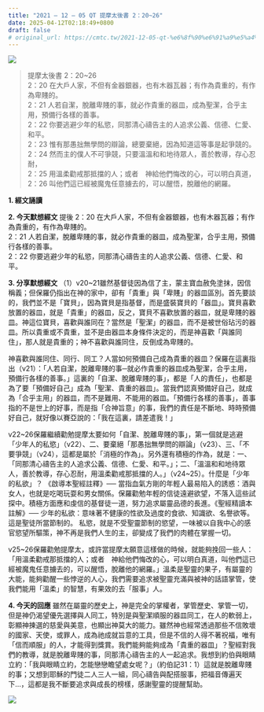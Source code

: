 ```yaml
---
title: "2021 – 12 – 05 QT 提摩太後書 2：20~26"
date: 2025-04-12T02:18:49+0800
draft: false
# original_url: https://cmtc.tw/2021-12-05-qt-%e6%8f%90%e6%91%a9%e5%a4%aa%e5%be%8c%e6%9b%b8-2%ef%bc%9a2026
---
```


![](/images/qt.jpg)
> 提摩太後書 2：20\~26  
> 2：20 在大戶人家，不但有金器銀器，也有木器瓦器；有作為貴重的，有作為卑賤的。  
> 2：21 人若自潔，脫離卑賤的事，就必作貴重的器皿，成為聖潔，合乎主用，預備行各樣的善事。  
> 2：22 你要逃避少年的私慾，同那清心禱告主的人追求公義、信德、仁愛、和平。  
> 2：23 惟有那愚拙無學問的辯論，總要棄絕，因為知道這等事是起爭競的。  
> 2：24 然而主的僕人不可爭競，只要溫溫和和地待眾人，善於教導，存心忍耐，  
> 2：25 用溫柔勸戒那抵擋的人；或者　神給他們悔改的心，可以明白真道，  
> 2：26 叫他們這已經被魔鬼任意擄去的，可以醒悟，脫離他的網羅。

**1. 經文誦讀**

**2.  今天默想經文**
提後 2：20 在大戶人家，不但有金器銀器，也有木器瓦器；有作為貴重的，有作為卑賤的。  
2：21 人若自潔，脫離卑賤的事，就必作貴重的器皿，成為聖潔，合乎主用，預備行各樣的善事。  
2：22 你要逃避少年的私慾，同那清心禱告主的人追求公義、信德、仁愛、和平。

**3. 分享默想經文**
（1）v20\~21雖然基督徒因為信了主，蒙主寶血赦免塗抹，因信稱義；但保羅仍指出在神的家中，卻有「貴重」與「卑賤」的器皿區別。首先要談的，我們並不是「寶貝」，因為寶貝是指基督，而是盛裝寶貝的「器皿」。寶貝喜歡放置的器皿，就是「貴重」的器皿，反之，寶貝不喜歡放置的器皿，就是卑賤的器皿。神這位寶貝，喜歡與誰同在？當然是「聖潔」的器皿，而不是被世俗玷污的器皿。所以貴重或不貴重，並不是由器皿本身條件決定的，而是神喜歡「與誰同住」，那人就是貴重的；神不喜歡與誰同住，反倒成為卑賤的。

神喜歡與誰同住、同行、同工？人當如何預備自己成為貴重的器皿？保羅在這裏指出（v21）：「人若自潔，脫離卑賤的事─就必作貴重的器皿成為聖潔，合乎主用，預備行各樣的善事。」這裏的「自潔、脫離卑賤的事」，都是「人的責任」，也都是為了要「預備好自己」成為「聖潔、貴重的器皿」。當我們認真預備好自己，就成為「合乎主用」的器皿，而不是難用、不能用的器皿。「預備行各樣的善事」，善事指的不是世上的好事，而是指「合神旨意」的事，我們的責任是不斷地、時時預備好自己，就好像以賽亞說的：「我在這裏，請差遣我！」

v22\~26保羅繼續勸勉提摩太要如何「自潔、脫離卑賤的事」，第一個就是逃避「少年人的私慾」（v22）、二、要棄絕「那愚拙無學問的辯論」（v23）、三、「不要爭競」（v24），這都是屬於「消極的作為」。另外還有積極的作為，就是：一、「同那清心禱告主的人追求公義、信德、仁愛、和平。」；二、「溫溫和和地待眾人，善於教導，存心忍耐，用溫柔勸戒那抵擋的人。」（v24\~25）。什麼是「少年的私欲」？ 《啟導本聖經註釋》── 當指血氣方剛的年輕人最易陷入的誘惑：酒與女人，也就是吃喝玩耍和男女關係。保羅勸勉年輕的信徒遠避欲望，不落入這些試探中。積極方面應和虔信的基督徒一道，努力追求屬靈品德的長進。《聖經精讀本註解》── 少年的私欲：意味著不健康的性欲及過度的食欲、知識欲、名譽欲等。這是聖徒所當節制的。 私慾，就是不受聖靈節制的慾望，一味被以自我中心的感官慾望所驅策，神不再是我們人生的主，卻變成了我們的肉體在掌握一切。

v25\~26保羅勸勉提摩太，或許當提摩太願意這樣做的時候，就能夠挽回一些人：「用溫柔勸戒那抵擋的人；或者　神給他們悔改的心，可以明白真道，叫他們這已經被魔鬼任意擄去的，可以醒悟，脫離他的網羅。」溫柔是聖靈的果子，有屬靈的大能，能夠勸醒一些悖逆的人心，我們需要追求被聖靈充滿與被神的話語掌管，使我們能用「溫柔」的智慧，有果效的去「服事」人。

**4. 今天的回應**
雖然在屬靈的歷史上，神是完全的掌權者，掌管歷史、掌管一切，但是神仍渴望優先選擇與人同工，特別是與聖潔順服的器皿同工，在人的軟弱上，彰顯神揀選的慈愛與美意，也顯出神莫大的能力。雖然神也經常透過那些不信敗壞的國家、天使，或罪人，成為祂成就旨意的工具，但是不信的人得不著祝福，唯有「信而順服」的人，才能得到獎賞。我們能夠能夠成為「貴重的器皿」？聖經對我們的教導，就是脫離卑賤的事，同那清心禱告主的人一起追求。我想到約伯與眼睛立約：「我與眼睛立約，怎能戀戀瞻望處女呢？」（約伯記31：1）這就是脫離卑賤的事；又想到耶穌的門徒二人三人一組，同心禱告與配搭服事，把福音傳遍天下…，這都是我不斷要追求與成長的榜樣，感謝聖靈的提醒幫助。

![](/images/202112.png)
